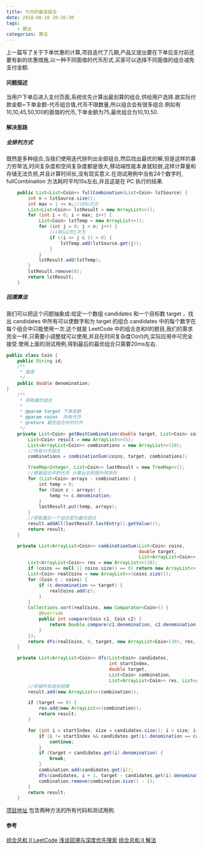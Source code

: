 ```yaml
---
title: 代币的最佳组合
date: 2018-08-10 20:26:30
tags:
    - 算法
categories: 算法
---
```


上一篇写了关于下单优惠的计算,项目迭代了几期,产品又提出要在下单后支付前还要有新的优惠措施,以一种不同面值的代币形式.买家可以选择不同面值的组合减免支付金额.

#### 问题描述

当用户下单后进入支付页面,系统优先计算出最划算的组合,供给用户选择.故实际付款金额=下单金额-代币组合值,代币不限数量,所以组合会有很多组合.例如有10,10,45,50,100的面值的代币,下单金额为75,最优组合为10,10,50.

<!-- more -->
#### 解决思路

##### 全排列方式

既然是多种组合,当我们使用迭代排列出全部组合,然后找出最优的解,但是这样的暴力穷举法,时间复杂度和空间复杂度都是很大,移动端性能本身就较弱,这样计算量和存储无法负担,并且计算时间长,没有现实意义.在测试用例中当有24个数字时, fullCombination 方法耗时平均15s左右,并且这是在 PC 执行的结果.
``` java
    public List<List<Coin>> fullCombination(List<Coin> lstSource) {
        int n = lstSource.size();
        int max = 1 << n;//2的n次方
        List<List<Coin>> lstResult = new ArrayList<>();
        for (int i = 0; i < max; i++) {
            List<Coin> lstTemp = new ArrayList<>();
            for (int j = 0; j < n; j++) {
                //i除以2的j次方
                if ((i >> j & 1) > 0) {
                    lstTemp.add(lstSource.get(j));
                }
            }
            lstResult.add(lstTemp);
        }
        lstResult.remove(0);
        return lstResult;
    }
```
##### 回溯算法

我们可以把这个问题抽象成:给定一个数组 candidates 和一个目标数 target ，找出 candidates 中所有可以使数字和为 target 的组合.candidates 中的每个数字在每个组合中只能使用一次.这个就是 LeetCode 中的组合总和II的题目,我们的需求完全一样,只需要小调整就可以使用,并且在时间复杂度O(n!)内,实际应用中可完全接受.使用上面的测试用例,得到最后的最优组合只需要20ms左右.

``` java 
public class Coin {
    public String id;
    /**
     * 面值
     */
    public double denomination;
}
    /**
     * 获取最优组合
     *
     * @param target 下单金额
     * @param coins  所有代币
     * @return 最优组合中的代币
     */
    private List<Coin> getBestCombination(double target, List<Coin> coins) {
        List<Coin> result = new ArrayList<>(5);
        List<ArrayList<Coin>> combinations = new ArrayList<>(10);
        //所有代币组合
        combinations = combinationSum(coins, target, combinations);

        TreeMap<Integer, List<Coin>> lastResult = new TreeMap<>();
        //根据组合中的代币 计算出总和按升序排列
        for (List<Coin> arrays : combinations) {
            int temp = 0;
            for (Coin c : arrays) {
                temp += c.denomination;
            }
            lastResult.put(temp, arrays);
        }
        //获取最后一个组合即为最优组合
        result.addAll(lastResult.lastEntry().getValue());
        return result;
    }

    private List<ArrayList<Coin>> combinationSum(List<Coin> coins,
                                                 double target,
                                                 List<ArrayList<Coin>> result) {
        List<ArrayList<Coin>> res = new ArrayList<>(10);
        if (coins == null || coins.size() == 0) return new ArrayList<>(1);
        List<Coin> realCoins = new ArrayList<>(coins.size());
        for (Coin c : coins) {
            if (c.denomination <= target) {
                realCoins.add(c);
            }
        }
        Collections.sort(realCoins, new Comparator<Coin>() {
            @Override
            public int compare(Coin c1, Coin c2) {
                return Double.compare(c1.denomination, c2.denomination);
            }
        });
        return dfs(realCoins, 0, target, new ArrayList<Coin>(10), res, result);
    }

    private List<ArrayList<Coin>> dfs(List<Coin> candidates,
                                      int startIndex,
                                      double target,
                                      List<Coin> combination,
                                      List<ArrayList<Coin>> res, List<ArrayList<Coin>> result) {
        //存储所有组合结果
        result.add(new ArrayList<>(combination));

        if (target == 0) {
            res.add(new ArrayList<>(combination));
            return result;
        }

        for (int i = startIndex, size = candidates.size(); i < size; i++) {
            if (i != startIndex && candidates.get(i).denomination == candidates.get(i - 1).denomination) {
                continue;
            }
            if (target < candidates.get(i).denomination) {
                break;
            }
            combination.add(candidates.get(i));
            dfs(candidates, i + 1, target - candidates.get(i).denomination, combination, res, result);
            combination.remove(combination.size() - 1);
        }
        return result;
    }
```
[项目地址](https://github.com/Thewhitelight/Tinder/blob/master/app/src/test/java/cn/libery/tinder/CoinTest.java) 包含两种方法的所有代码和测试用例.

#### 参考
[组合总和 II LeetCode](https://leetcode-cn.com/problems/combination-sum-ii/description/)
[浅谈回溯与深度优先搜索](https://blog.csdn.net/James_T_Kirk/article/details/76895209)
[组合总和 II 解法](https://www.jiuzhang.com/solution/combination-sum-ii/)



